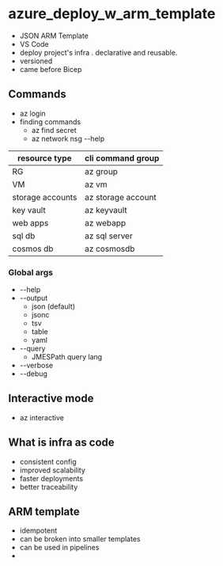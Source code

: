 # azure_deploy_w_arm_template

* JSON ARM Template
* VS Code
* deploy project's infra . declarative and reusable. 
* versioned
* came before Bicep

## Commands
* az login
* finding commands
  * az find secret
  * az network nsg --help

|resource type|cli command group|
|--|--|
|RG|az group|
|VM|az vm|
|storage accounts|az storage account|
|key vault|az keyvault|
|web apps|az webapp|
|sql db| az sql server|
|cosmos db|az cosmosdb|

### Global args
* --help
* --output
  * json (default)
  * jsonc
  * tsv
  * table
  * yaml
* --query
  * JMESPath query lang
* --verbose
* --debug

## Interactive mode
* az interactive

## What is infra as code
* consistent config
* improved scalability
* faster deployments
* better traceability

## ARM template
* idempotent
* can be broken into smaller templates
* can be used in pipelines
* 